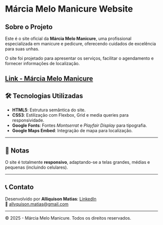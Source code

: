 # Márcia Melo Manicure Website

## Sobre o Projeto

Este é o site oficial da **Márcia Melo Manicure**, uma profissional especializada em manicure e pedicure, oferecendo cuidados de excelência para suas unhas.

O site foi projetado para apresentar os serviços, facilitar o agendamento e fornecer informações de localização.

[Link - Márcia Melo Manicure]()
---

## 🛠️ Tecnologias Utilizadas

- **HTML5**: Estrutura semântica do site.  
- **CSS3**: Estilização com Flexbox, Grid e media queries para responsividade.  
- **Google Fonts**: Fontes *Montserrat* e *Playfair Display* para tipografia.  
- **Google Maps Embed**: Integração de mapa para localização.

---

## 🔎 Notas

O site é totalmente **responsivo**, adaptando-se a telas grandes, médias e pequenas (incluindo celulares).

---

## 📞 Contato

Desenvolvido por **Alliquison Matias**: [LinkedIn](https://www.linkedin.com/in/alliquison-matias/)  
📧 allyquison.matias@gmail.com  

---

© 2025 - Márcia Melo Manicure. Todos os direitos reservados.